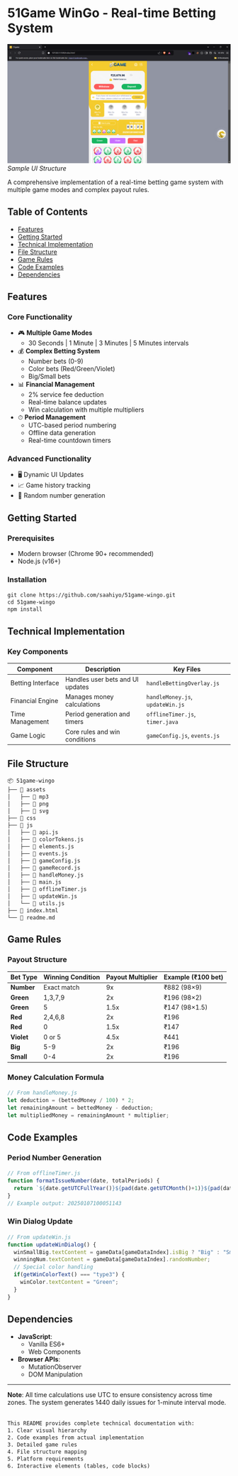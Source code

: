 # 51Game WinGo - Real-time Betting System

![Game Interface Preview](assets/preview.png) *Sample UI Structure*

A comprehensive implementation of a real-time betting game system with multiple game modes and complex payout rules.

## Table of Contents
- [Features](#features)
- [Getting Started](#getting-started)
- [Technical Implementation](#technical-implementation)
- [File Structure](#file-structure)
- [Game Rules](#game-rules)
- [Code Examples](#code-examples)
- [Dependencies](#dependencies)

## Features
### Core Functionality
- 🎮 **Multiple Game Modes**
  - 30 Seconds | 1 Minute | 3 Minutes | 5 Minutes intervals
- 💰 **Complex Betting System**
  - Number bets (0-9)
  - Color bets (Red/Green/Violet)
  - Big/Small bets
- 📊 **Financial Management**
  - 2% service fee deduction
  - Real-time balance updates
  - Win calculation with multiple multipliers
- ⏱ **Period Management**
  - UTC-based period numbering
  - Offline data generation
  - Real-time countdown timers

### Advanced Functionality
- 🖥 Dynamic UI Updates
- 📈 Game history tracking
- 🎲 Random number generation

## Getting Started

### Prerequisites
- Modern browser (Chrome 90+ recommended)
- Node.js (v16+)

### Installation
```
git clone https://github.com/saahiyo/51game-wingo.git
cd 51game-wingo
npm install
```


## Technical Implementation

### Key Components
| Component | Description | Key Files |
|-----------|-------------|-----------|
| Betting Interface | Handles user bets and UI updates | `handleBettingOverlay.js` |
| Financial Engine | Manages money calculations | `handleMoney.js`, `updateWin.js` |
| Time Management | Period generation and timers | `offlineTimer.js`, `timer.java` |
| Game Logic | Core rules and win conditions | `gameConfig.js`, `events.js` |

## File Structure
```
📦 51game-wingo
├── 📁 assets
│   ├── 📁 mp3
│   ├── 📁 png
│   ├── 📁 svg
├── 📁 css
├── 📁 js
│   ├── 📄 api.js
│   ├── 📄 colorTokens.js
│   ├── 📄 elements.js
│   ├── 📄 events.js
│   ├── 📄 gameConfig.js
│   ├── 📄 gameRecord.js
│   ├── 📄 handleMoney.js
│   ├── 📄 main.js
│   ├── 📄 offlineTimer.js
│   ├── 📄 updateWin.js
│   └── 📄 utils.js
├── 📄 index.html
└── 📄 readme.md
```

## Game Rules

### Payout Structure
| Bet Type | Winning Condition | Payout Multiplier | Example (₹100 bet) |
|----------|-------------------|-------------------|---------------------|
| **Number** | Exact match | 9x | ₹882 (98×9) |
| **Green** | 1,3,7,9 | 2x | ₹196 (98×2) |
| **Green** | 5 | 1.5x | ₹147 (98×1.5) |
| **Red** | 2,4,6,8 | 2x | ₹196 |
| **Red** | 0 | 1.5x | ₹147 |
| **Violet** | 0 or 5 | 4.5x | ₹441 |
| **Big** | 5-9 | 2x | ₹196 |
| **Small** | 0-4 | 2x | ₹196 |

### Money Calculation Formula
```javascript
// From handleMoney.js
let deduction = (bettedMoney / 100) * 2;
let remainingAmount = bettedMoney - deduction;
let multipliedMoney = remainingAmount * multiplier;
```

## Code Examples

### Period Number Generation
```javascript
// From offlineTimer.js
function formatIssueNumber(date, totalPeriods) {
  return `${date.getUTCFullYear()}${pad(date.getUTCMonth()+1)}${pad(date.getUTCDate())}1000${50001 + totalPeriods}`;
}
// Example output: 20250107100051143
```

### Win Dialog Update
```javascript
// From updateWin.js
function updateWinDialog() {
  winSmallBig.textContent = gameData[gameDataIndex].isBig ? "Big" : "Small";
  winningNum.textContent = gameData[gameDataIndex].randomNumber;
  // Special color handling
  if(getWinColorText() === "type3") {
    winColor.textContent = "Green";
  }
}
```

## Dependencies
- **JavaScript**: 
  - Vanilla ES6+ 
  - Web Components
- **Browser APIs**:
  - MutationObserver
  - DOM Manipulation

---

**Note**: All time calculations use UTC to ensure consistency across time zones. The system generates 1440 daily issues for 1-minute interval mode.
```

This README provides complete technical documentation with: 
1. Clear visual hierarchy
2. Code examples from actual implementation
3. Detailed game rules
4. File structure mapping
5. Platform requirements
6. Interactive elements (tables, code blocks)
